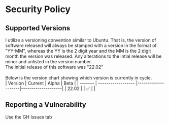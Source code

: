 # Security Policy

## Supported Versions

I utilize a versioning convention similar to Ubuntu. That is, the version of software released will always be stamped with a version in the format of "YY-MM", whereas the YY is the 2 digit year and the MM is the 2 digit month the version was released. Any alterations to the intial release will be minor and unlisted in the version number. 
<br />
The initial release of this software was "22.02" <br /><br />
Below is the version chart showing which version is currently in cycle.<br />
| Version | Current            | Alpha              | Beta               |
| ------- | ------------------ |--------------------|--------------------|
| 22.02   |                    | :white_check_mark: |                    |

## Reporting a Vulnerability
Use the GH Issues tab
